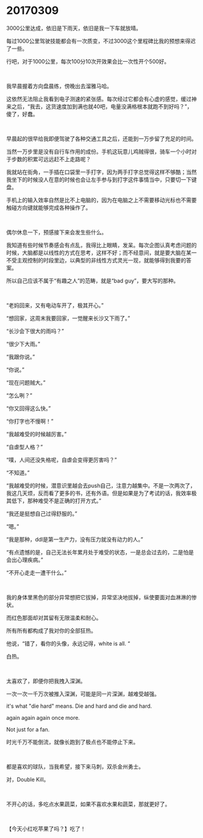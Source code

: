 # 20170309

3000公里达成，依旧是下雨天，依旧是我一下车就放晴。

每过1000公里驾驶技能都会有一次质变，不过3000这个里程碑比我的预想来得迟了一些。

行吧，对于1000公里，每次100分10次开效果会比一次性开个500好。

<br/>

我早晨握着方向盘晨练，傍晚出去溜雅马哈。

这依然无法阻止我看到电子测速的紧张感。每次经过它都会有心虚的感觉，缓过神来之后，“我去，这货速度加到满也就40吧，电量没满格根本就跑不到好吗？”，傻了，好蠢。

<br/>

早晨起的很早给我即便驾驶了各种交通工具之后，还能到一万步留了充足的时间。

当然一万步里是没有自行车作用的成份。手机这玩意儿鸡贼得很，骑车一个小时对于步数的积累可远远赶不上走路呢？

我就站在街角，一手插在口袋里一手打字，因为两手打字总觉得这样不够酷；当然我坐下的时候没人在意的时候也会让左手参与到打字这件事情当中，只要切一下键盘。

手机上的输入效率自然是比不上电脑的，因为在电脑之上不需要移动光标也不需要触碰方向键就能够完成各种操作了。

<br/>

偶尔休息一下，预感接下来会发生些什么。

我知道有些时候节奏感会有点乱，我得比上眼睛，发呆。每次企图认真考虑问题的时候，大脑都是以线性的方式在思考，这样不好；而不经意间，就是要大脑在某一不受主观控制的时段里边，以典型的非线性方式灵光一现，就能够得到我要的答案。

所以自己应该不属于“有趣之人”的范畴，就是“bad guy”，要大写的那种。

<br/>

“老妈回来，又有电动车开了，极其开心。”

“想回家，这周末我要回家，一觉醒来长沙又下雨了。”

“长沙会下很大的雨吗？”

“很少下大雨。”

“我跟你说。”

“你说。”

“现在问题贼大。”

“怎么咧？”

“你又回得这么快。”

“你打字也不慢啊！”

“我越难受的时候越厉害。”

“自虐型人格？”

“噗，人间还没失格呢，自虐会变得更厉害吗？”

“不知道。”

“我越难受的时候，潜意识里越会去push自己，注意力越集中。不是一次两次了，我这几天烦，反而看了更多的书，还有外语。但是如果是为了考试的话，我效率极其低下，那种难受不是正确的打开方式。”

“我还是挺想自己过得舒服的。”

“嗯。”

“我是那种，ddl是第一生产力，没有压力就没有动力的人。”

“有点遗憾的是，自己无法长年累月处于难受的状态，一是总会过去的，二是怕是会出心理疾病。”

“不开心走走一遭干什么。”

<br/>

我的身体里黑色的部分异常想把它拔掉，异常坚决地拔掉，纵使要面对血淋淋的惨状。

而红色那面却对其留有无限温柔和耐心。

所有所有都构成了我对你的全部狂热。

他说，“错了，看你的头像，永远记得，white is all. “

白热。

<br/>

太喜欢了，即便你把我拽入深渊。

一次一次一千万次被推入深渊，可能是同一片深渊，越难受越强。

it's what "die hard" means. Die and hard and die and hard. 

again again again once more.

Not just for a fan. 

时光千万不能倒流，就像长跑到了极点也不能停止下来。

<br/>

都是喜欢的球队，当我希望，接下来马刺，双杀金州勇士。

对，Double Kill。

<br/>

不开心的话，多吃点水果蔬菜，如果不喜欢水果和蔬菜，那就更好了。

<br/>

【今天小红吃苹果了吗？】吃了！